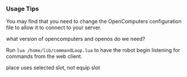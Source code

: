 ### Usage Tips

You may find that you need to change the OpenComputers configuration file to allow it to connect to your server.

what version of opencomputers and openos do we need?

Run `lua /home/lib/commandLoop.lua` to have the robot begin listening for commands from the web client.

place uses selected slot, not equip slot